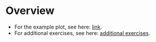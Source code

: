 

# Overview 

- For the example plot, see here: [link](py-intro/plot.md).
- For additional exercises, see here: [additional exercises](py-intro/additional_exercises.md).